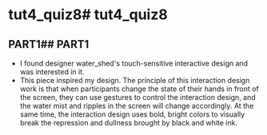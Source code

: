 # tut4_quiz8# tut4_quiz8

## PART1## PART1

- I found designer water_shed's touch-sensitive interactive design and was interested in it.
- This piece inspired my design. The principle of this interaction design work is that when participants change the state of their hands in front of the screen, they can use gestures to control the interaction design, and the water mist and ripples in the screen will change accordingly. At the same time, the interaction design uses bold, bright colors to visually break the repression and dullness brought by black and white ink.